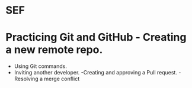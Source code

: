 # SEF


# Practicing Git and GitHub - Creating a new remote repo.
- Using Git commands.
- Inviting another developer.
-Creating and approving a Pull request.
-Resolving a merge conflict
